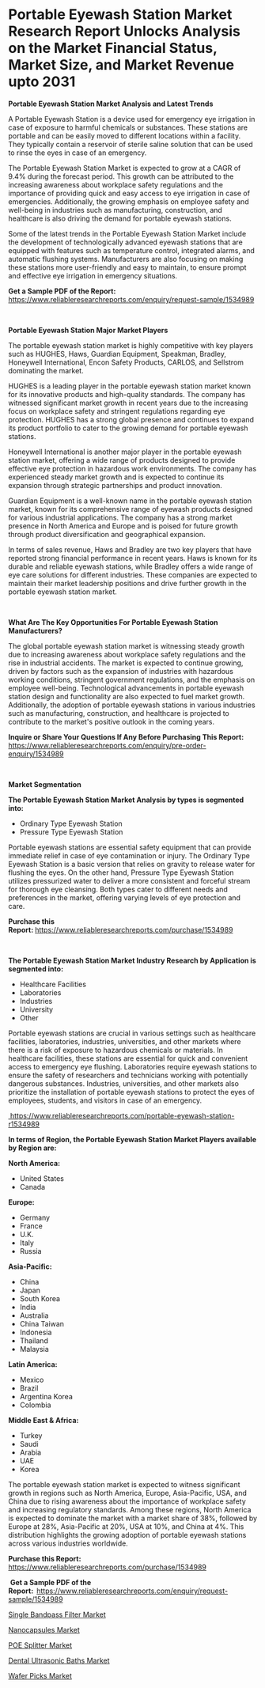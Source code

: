 <p><h1>Portable Eyewash Station Market Research Report Unlocks Analysis on the Market Financial Status, Market Size, and Market Revenue upto 2031</h1></p><p><strong>Portable Eyewash Station Market Analysis and Latest Trends</strong></p>
<p><p>A Portable Eyewash Station is a device used for emergency eye irrigation in case of exposure to harmful chemicals or substances. These stations are portable and can be easily moved to different locations within a facility. They typically contain a reservoir of sterile saline solution that can be used to rinse the eyes in case of an emergency.</p><p>The Portable Eyewash Station Market is expected to grow at a CAGR of 9.4% during the forecast period. This growth can be attributed to the increasing awareness about workplace safety regulations and the importance of providing quick and easy access to eye irrigation in case of emergencies. Additionally, the growing emphasis on employee safety and well-being in industries such as manufacturing, construction, and healthcare is also driving the demand for portable eyewash stations.</p><p>Some of the latest trends in the Portable Eyewash Station Market include the development of technologically advanced eyewash stations that are equipped with features such as temperature control, integrated alarms, and automatic flushing systems. Manufacturers are also focusing on making these stations more user-friendly and easy to maintain, to ensure prompt and effective eye irrigation in emergency situations.</p></p>
<p><strong>Get a Sample PDF of the Report:&nbsp;</strong> <a href="https://www.reliableresearchreports.com/enquiry/request-sample/1534989">https://www.reliableresearchreports.com/enquiry/request-sample/1534989</a></p>
<p>&nbsp;</p>
<p><strong>Portable Eyewash Station Major Market Players</strong></p>
<p><p>The portable eyewash station market is highly competitive with key players such as HUGHES, Haws, Guardian Equipment, Speakman, Bradley, Honeywell International, Encon Safety Products, CARLOS, and Sellstrom dominating the market.</p><p>HUGHES is a leading player in the portable eyewash station market known for its innovative products and high-quality standards. The company has witnessed significant market growth in recent years due to the increasing focus on workplace safety and stringent regulations regarding eye protection. HUGHES has a strong global presence and continues to expand its product portfolio to cater to the growing demand for portable eyewash stations.</p><p>Honeywell International is another major player in the portable eyewash station market, offering a wide range of products designed to provide effective eye protection in hazardous work environments. The company has experienced steady market growth and is expected to continue its expansion through strategic partnerships and product innovation.</p><p>Guardian Equipment is a well-known name in the portable eyewash station market, known for its comprehensive range of eyewash products designed for various industrial applications. The company has a strong market presence in North America and Europe and is poised for future growth through product diversification and geographical expansion.</p><p>In terms of sales revenue, Haws and Bradley are two key players that have reported strong financial performance in recent years. Haws is known for its durable and reliable eyewash stations, while Bradley offers a wide range of eye care solutions for different industries. These companies are expected to maintain their market leadership positions and drive further growth in the portable eyewash station market.</p></p>
<p>&nbsp;</p>
<p><strong>What Are The Key Opportunities For Portable Eyewash Station Manufacturers?</strong></p>
<p><p>The global portable eyewash station market is witnessing steady growth due to increasing awareness about workplace safety regulations and the rise in industrial accidents. The market is expected to continue growing, driven by factors such as the expansion of industries with hazardous working conditions, stringent government regulations, and the emphasis on employee well-being. Technological advancements in portable eyewash station design and functionality are also expected to fuel market growth. Additionally, the adoption of portable eyewash stations in various industries such as manufacturing, construction, and healthcare is projected to contribute to the market's positive outlook in the coming years.</p></p>
<p><strong>Inquire or Share Your Questions If Any Before Purchasing This Report:</strong> <a href="https://www.reliableresearchreports.com/enquiry/pre-order-enquiry/1534989">https://www.reliableresearchreports.com/enquiry/pre-order-enquiry/1534989</a></p>
<p>&nbsp;</p>
<p><strong>Market Segmentation</strong></p>
<p><strong>The Portable Eyewash Station Market Analysis by types is segmented into:</strong></p>
<p><ul><li>Ordinary Type Eyewash Station</li><li>Pressure Type Eyewash Station</li></ul></p>
<p><p>Portable eyewash stations are essential safety equipment that can provide immediate relief in case of eye contamination or injury. The Ordinary Type Eyewash Station is a basic version that relies on gravity to release water for flushing the eyes. On the other hand, Pressure Type Eyewash Station utilizes pressurized water to deliver a more consistent and forceful stream for thorough eye cleansing. Both types cater to different needs and preferences in the market, offering varying levels of eye protection and care.</p></p>
<p><strong>Purchase this Report:&nbsp;</strong><a href="https://www.reliableresearchreports.com/purchase/1534989">https://www.reliableresearchreports.com/purchase/1534989</a></p>
<p>&nbsp;</p>
<p><strong>The Portable Eyewash Station Market Industry Research by Application is segmented into:</strong></p>
<p><ul><li>Healthcare Facilities</li><li>Laboratories</li><li>Industries</li><li>University</li><li>Other</li></ul></p>
<p><p>Portable eyewash stations are crucial in various settings such as healthcare facilities, laboratories, industries, universities, and other markets where there is a risk of exposure to hazardous chemicals or materials. In healthcare facilities, these stations are essential for quick and convenient access to emergency eye flushing. Laboratories require eyewash stations to ensure the safety of researchers and technicians working with potentially dangerous substances. Industries, universities, and other markets also prioritize the installation of portable eyewash stations to protect the eyes of employees, students, and visitors in case of an emergency.</p></p>
<p><a href="https://www.reliableresearchreports.com/portable-eyewash-station-r1534989">&nbsp;https://www.reliableresearchreports.com/portable-eyewash-station-r1534989</a></p>
<p><strong>In terms of Region, the Portable Eyewash Station Market Players available by Region are:</strong></p>
<p>
    <p> <strong> North America: </strong>
        <ul>
            <li>United States</li>
            <li>Canada</li>
        </ul>
        </p> 
    <p> <strong> Europe: </strong>
        <ul>
            <li>Germany</li>
            <li>France</li>
            <li>U.K.</li>
            <li>Italy</li>
            <li>Russia</li>
        </ul>
        </p> 
    <p> <strong> Asia-Pacific: </strong>
        <ul>
            <li>China</li>
            <li>Japan</li>
            <li>South Korea</li>
            <li>India</li>
            <li>Australia</li>
            <li>China Taiwan</li>
            <li>Indonesia</li>
            <li>Thailand</li>
            <li>Malaysia</li>
        </ul>
        </p> 
    <p> <strong> Latin America: </strong>
        <ul>
            <li>Mexico</li>
            <li>Brazil</li>
            <li>Argentina Korea</li>
            <li>Colombia</li>
        </ul>
        </p> 
    <p> <strong> Middle East & Africa: </strong>
        <ul>
            <li>Turkey</li>
            <li>Saudi</li>
            <li>Arabia</li>
            <li>UAE</li>
            <li>Korea</li>
        </ul>
    </p>
    </p>
<p><p>The portable eyewash station market is expected to witness significant growth in regions such as North America, Europe, Asia-Pacific, USA, and China due to rising awareness about the importance of workplace safety and increasing regulatory standards. Among these regions, North America is expected to dominate the market with a market share of 38%, followed by Europe at 28%, Asia-Pacific at 20%, USA at 10%, and China at 4%. This distribution highlights the growing adoption of portable eyewash stations across various industries worldwide.</p></p>
<p><strong>Purchase this Report: </strong><a href="https://www.reliableresearchreports.com/purchase/1534989">https://www.reliableresearchreports.com/purchase/1534989</a></p>
<p>&nbsp;<strong>Get a Sample PDF of the Report:&nbsp;&nbsp;</strong><a href="https://www.reliableresearchreports.com/enquiry/request-sample/1534989">https://www.reliableresearchreports.com/enquiry/request-sample/1534989</a></p>
<p><strong></strong></p>
<p><p><a href="https://medium.com/@soloncarter54/single-bandpass-filter-market-size-by-type-narrow-bandwidth-high-bandwidth-other-by-product-18949ab6e6ea">Single Bandpass Filter Market</a></p><p><a href="https://github.com/velmabcooper52024/Market-Research-Report-List-1/blob/main/nanocapsules-market.md">Nanocapsules Market</a></p><p><a href="https://medium.com/@anthony.gray09986/poe-splitter-market-size-share-trends-analysis-report-by-product-4-pcs-6-pcs-12-pcs-others-cc466f1d563d">POE Splitter Market</a></p><p><a href="https://github.com/rontaybrewer02024/Market-Research-Report-List-1/blob/main/dental-ultrasonic-baths-market.md">Dental Ultrasonic Baths Market</a></p><p><a href="https://medium.com/@obiemante_40648/wafer-picks-market-a-global-and-regional-analysis-focus-on-region-country-level-analysis-and-843bae6c27c9">Wafer Picks Market</a></p></p>